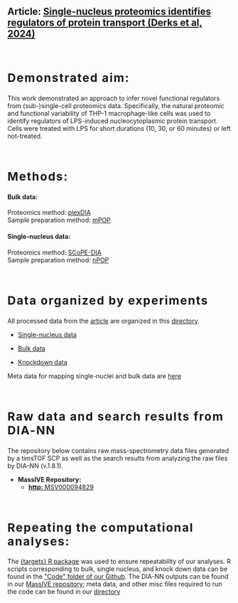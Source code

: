 


## Article:  [Single-nucleus proteomics identifies regulators of protein transport (Derks et al, 2024)](https://www.biorxiv.org/collection/systems-biology)
&nbsp;

<h2 style="letter-spacing: 2px; font-size: 26px;" id="RAW-data" >Demonstrated aim:</h2>

This work demonstrated an approach to infer novel functional regulators from (sub-)single-cell proteomics data. Specifically, the natural proteomic and functional variability of THP-1 macrophage-like cells was used to identify regulators of LPS-induced nucleocytoplasmic protein transport. Cells were treated with LPS for short durations (10, 30, or 60 minutes) or left not-treated. 

&nbsp;

<h2 style="letter-spacing: 2px; font-size: 26px;" id="RAW-data" >Methods:</h2>

#### Bulk data:
Proteomics method: [plexDIA](https://scp.slavovlab.net/plexDIA)<br>
Sample preparation method:  [mPOP](https://scp.slavovlab.net/mPOP)
&nbsp;

#### Single-nucleus data:
Proteomics method: [SCoPE-DIA](https://scp.slavovlab.net/plexDIA)<br>
Sample preparation method:  [nPOP](https://scp.slavovlab.net/nPOP)

&nbsp;

<h2 style="letter-spacing: 2px; font-size: 26px;" id="plexDIA-data" >Data organized by experiments</h2>

All processed data from the [article](https://www.biorxiv.org/collection/systems-biology) are organized in this [directory](https://drive.google.com/drive/u/4/folders/1QqCclL1YUEG23zKSc20mR7ldea0K_Z6f).

 * [Single-nucleus data](https://drive.google.com/drive/folders/12zZpc3OUyGsrhaj6oH_N8Pss1oEIa6v4?usp=drive_link)

 * [Bulk data](https://drive.google.com/drive/folders/1VegNxSO9gRGyq9XLjWasIyIKgvJJnjeg?usp=drive_link)

 * [Knockdown data](https://drive.google.com/drive/folders/1Zc8rfHoB59W5D5Q09w2atanCD2hitcfi?usp=drive_link)
 
Meta data for mapping single-nuclei and bulk data are [here](https://drive.google.com/drive/folders/1jTkWFlCv78O-rPOVifhIrjjQskmfO2bR?usp=drive_link)

&nbsp;

<h2 style="letter-spacing: 2px; font-size: 26px;" id="RAW-data" >Raw data and search results from DIA-NN</h2>
The repository below contains raw mass-spectrometry data files generated by a timsTOF SCP as well as the search results from analyzing the raw files by DIA-NN (v.1.8.1).


* **MassIVE Repository:**
    - [**http:**  MSV000094829](https://massive.ucsd.edu/ProteoSAFe/dataset.jsp?task=74b20742b1334685bcea0bb139f79188)
      
&nbsp;

### 
<h2 style="letter-spacing: 2px; font-size: 26px;" id="plexDIA-data" >Repeating the computational analyses:</h2>

The [{targets} R package](https://books.ropensci.org/targets/) was used to ensure repeatability of our analyses. R scripts corresponding to bulk, single nucleus, and knock down data can be found in the ["Code" folder of our Github](https://github.com/SlavovLab/Single-nucleus-proteomics/tree/main/Code). The DIA-NN outputs can be found in our [MassIVE repository](https://massive.ucsd.edu/ProteoSAFe/dataset.jsp?task=74b20742b1334685bcea0bb139f79188); meta data, and other misc files required to run the code can be found in our [directory](https://drive.google.com/drive/u/4/folders/1QqCclL1YUEG23zKSc20mR7ldea0K_Z6f)

&nbsp;

&nbsp;

&nbsp;








